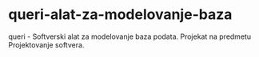# queri-alat-za-modelovanje-baza
queri - Softverski alat za modelovanje baza podata. Projekat na predmetu Projektovanje softvera.
